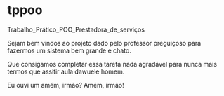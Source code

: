 tppoo
=====

Trabalho_Prático_POO_Prestadora_de_serviços

Sejam bem vindos ao projeto dado pelo professor preguiçoso para fazermos um sistema bem grande e chato.

Que consigamos completar essa tarefa nada agradável para nunca mais termos que assitir aula dawuele homem.

Eu ouvi um amém, irmão?
Amém, irmão!
